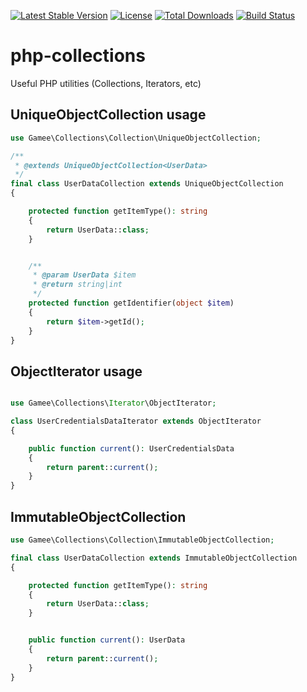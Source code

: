 [![Latest Stable Version](https://poser.pugx.org/gamee/php-collections/v/stable)](https://packagist.org/packages/gamee/php-collections)
[![License](https://poser.pugx.org/gamee/php-collections/license)](https://packagist.org/packages/gamee/php-collections)
[![Total Downloads](https://poser.pugx.org/gamee/php-collections/downloads)](https://packagist.org/packages/gamee/php-collections)
[![Build Status](https://travis-ci.org/gameeapp/nette-rabbitmq.svg?branch=master)](https://travis-ci.org/gameeapp/nette-rabbitmq)


# php-collections

Useful PHP utilities (Collections, Iterators, etc)

## UniqueObjectCollection usage

```php
use Gamee\Collections\Collection\UniqueObjectCollection;

/**
 * @extends UniqueObjectCollection<UserData>
 */
final class UserDataCollection extends UniqueObjectCollection
{

	protected function getItemType(): string
	{
		return UserData::class;
	}


	/**
	 * @param UserData $item
	 * @return string|int
	 */
	protected function getIdentifier(object $item)
	{
		return $item->getId();
	}
}
```

## ObjectIterator usage

```php

use Gamee\Collections\Iterator\ObjectIterator;

class UserCredentialsDataIterator extends ObjectIterator
{

	public function current(): UserCredentialsData
	{
		return parent::current();
	}
}
```

## ImmutableObjectCollection

```php
use Gamee\Collections\Collection\ImmutableObjectCollection;

final class UserDataCollection extends ImmutableObjectCollection
{

	protected function getItemType(): string
	{
		return UserData::class;
	}


	public function current(): UserData
	{
		return parent::current();
	}
}
```
